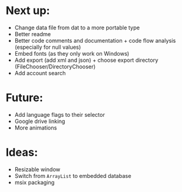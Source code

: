 # Next up:
- Change data file from dat to a more portable type
- Better readme
- Better code comments and documentation + code flow analysis (especially for null values)
- Embed fonts (as they only work on Windows)
- Add export (add xml and json) + choose export directory (FileChooser/DirectoryChooser)
- Add account search

# Future:
- Add language flags to their selector
- Google drive linking
- More animations

# Ideas:
- Resizable window
- Switch from `ArrayList` to embedded database
- msix packaging